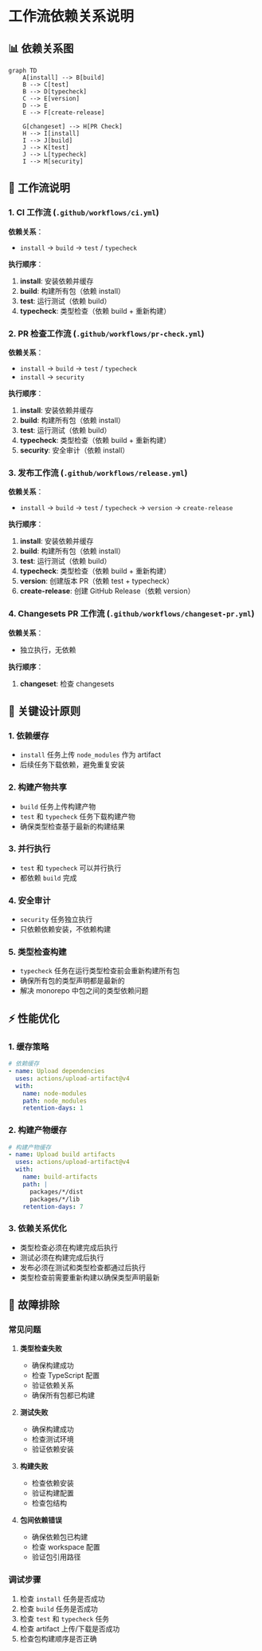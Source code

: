 # 工作流依赖关系说明

## 📊 依赖关系图

```mermaid
graph TD
    A[install] --> B[build]
    B --> C[test]
    B --> D[typecheck]
    C --> E[version]
    D --> E
    E --> F[create-release]
    
    G[changeset] --> H[PR Check]
    H --> I[install]
    I --> J[build]
    J --> K[test]
    J --> L[typecheck]
    I --> M[security]
```

## 🔄 工作流说明

### 1. CI 工作流 (`.github/workflows/ci.yml`)

**依赖关系**：
- `install` → `build` → `test` / `typecheck`

**执行顺序**：
1. **install**: 安装依赖并缓存
2. **build**: 构建所有包（依赖 install）
3. **test**: 运行测试（依赖 build）
4. **typecheck**: 类型检查（依赖 build + 重新构建）

### 2. PR 检查工作流 (`.github/workflows/pr-check.yml`)

**依赖关系**：
- `install` → `build` → `test` / `typecheck`
- `install` → `security`

**执行顺序**：
1. **install**: 安装依赖并缓存
2. **build**: 构建所有包（依赖 install）
3. **test**: 运行测试（依赖 build）
4. **typecheck**: 类型检查（依赖 build + 重新构建）
5. **security**: 安全审计（依赖 install）

### 3. 发布工作流 (`.github/workflows/release.yml`)

**依赖关系**：
- `install` → `build` → `test` / `typecheck` → `version` → `create-release`

**执行顺序**：
1. **install**: 安装依赖并缓存
2. **build**: 构建所有包（依赖 install）
3. **test**: 运行测试（依赖 build）
4. **typecheck**: 类型检查（依赖 build + 重新构建）
5. **version**: 创建版本 PR（依赖 test + typecheck）
6. **create-release**: 创建 GitHub Release（依赖 version）

### 4. Changesets PR 工作流 (`.github/workflows/changeset-pr.yml`)

**依赖关系**：
- 独立执行，无依赖

**执行顺序**：
1. **changeset**: 检查 changesets

## 🎯 关键设计原则

### 1. 依赖缓存
- `install` 任务上传 `node_modules` 作为 artifact
- 后续任务下载依赖，避免重复安装

### 2. 构建产物共享
- `build` 任务上传构建产物
- `test` 和 `typecheck` 任务下载构建产物
- 确保类型检查基于最新的构建结果

### 3. 并行执行
- `test` 和 `typecheck` 可以并行执行
- 都依赖 `build` 完成

### 4. 安全审计
- `security` 任务独立执行
- 只依赖依赖安装，不依赖构建

### 5. 类型检查构建
- `typecheck` 任务在运行类型检查前会重新构建所有包
- 确保所有包的类型声明都是最新的
- 解决 monorepo 中包之间的类型依赖问题

## ⚡ 性能优化

### 1. 缓存策略
```yaml
# 依赖缓存
- name: Upload dependencies
  uses: actions/upload-artifact@v4
  with:
    name: node-modules
    path: node_modules
    retention-days: 1
```

### 2. 构建产物缓存
```yaml
# 构建产物缓存
- name: Upload build artifacts
  uses: actions/upload-artifact@v4
  with:
    name: build-artifacts
    path: |
      packages/*/dist
      packages/*/lib
    retention-days: 7
```

### 3. 依赖关系优化
- 类型检查必须在构建完成后执行
- 测试必须在构建完成后执行
- 发布必须在测试和类型检查都通过后执行
- 类型检查前需要重新构建以确保类型声明最新

## 🔧 故障排除

### 常见问题

1. **类型检查失败**
   - 确保构建成功
   - 检查 TypeScript 配置
   - 验证依赖关系
   - 确保所有包都已构建

2. **测试失败**
   - 确保构建成功
   - 检查测试环境
   - 验证依赖安装

3. **构建失败**
   - 检查依赖安装
   - 验证构建配置
   - 检查包结构

4. **包间依赖错误**
   - 确保依赖包已构建
   - 检查 workspace 配置
   - 验证包引用路径

### 调试步骤

1. 检查 `install` 任务是否成功
2. 检查 `build` 任务是否成功
3. 检查 `test` 和 `typecheck` 任务
4. 检查 artifact 上传/下载是否成功
5. 检查包构建顺序是否正确
